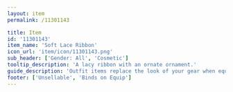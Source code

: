 ```yaml
---
layout: item
permalink: /11301143

title: Item
id: '11301143'
item_name: 'Soft Lace Ribbon'
icon_url: 'item/icon/11301143.png'
sub_header: ['Gender: All', 'Cosmetic']
tooltip_description: 'A lacy ribbon with an ornate ornament.'
guide_description: 'Outfit items replace the look of your gear when equipped.'
footer: ['Unsellable', 'Binds on Equip']
---
```

